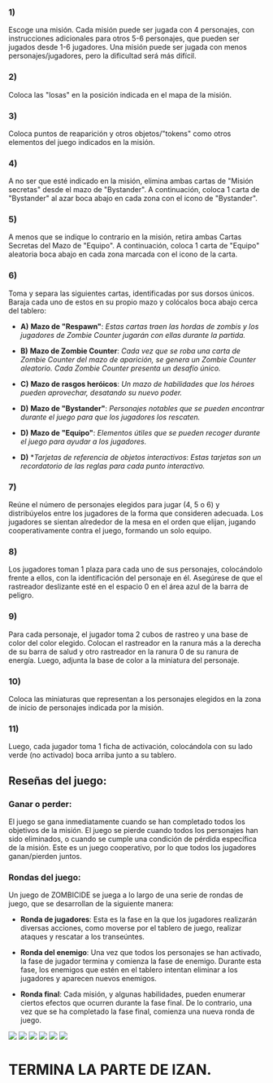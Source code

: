 ### 1)
Escoge una misión. Cada misión puede ser jugada con 4 personajes, con instrucciones adicionales para otros 5-6 personajes, que pueden ser jugados desde 1-6 jugadores. Una misión puede ser jugada con menos personajes/jugadores, pero la dificultad será más difícil.

### 2)
Coloca las "losas" en la posición indicada en el mapa de la misión.

### 3)
Coloca puntos de reaparición y otros objetos/"tokens" como otros elementos del juego indicados en la misión.

### 4)
A no ser que esté indicado en la misión, elimina ambas cartas de "Misión secretas" desde el mazo de "Bystander". A continuación, coloca 1 carta de "Bystander" al azar boca abajo en cada zona con el icono de "Bystander".

### 5)
A menos que se indique lo contrario en la misión, retira ambas Cartas Secretas del Mazo de "Equipo". A continuación, coloca 1 carta de "Equipo" aleatoria boca abajo en cada zona marcada con el icono de la carta.

### 6)
Toma y separa las siguientes cartas, identificadas por sus dorsos únicos. Baraja cada uno de estos en su propio mazo y colócalos boca abajo cerca del tablero:

- **A)** **Mazo de "Respawn"**: *Estas cartas traen las hordas de zombis y los jugadores de Zombie Counter jugarán con ellas durante la partida.*

- **B)** **Mazo de Zombie Counter**: *Cada vez que se roba una carta de Zombie Counter del mazo de aparición, se genera un Zombie Counter aleatorio. Cada Zombie Counter presenta un desafío único.*

- **C)** **Mazo de rasgos heróicos**: *Un mazo de habilidades que los héroes pueden aprovechar, desatando su nuevo poder.*

- **D)** **Mazo de "Bystander"**: *Personajes notables que se pueden encontrar durante el juego para que los jugadores los rescaten.*

- **D)**  **Mazo de "Equipo"**: *Elementos útiles que se pueden recoger durante el juego para ayudar a los jugadores.*

- **D)**  **Tarjetas de referencia de objetos interactivos*: *Estas tarjetas son un recordatorio de las reglas para cada punto interactivo.*

### 7)
Reúne el número de personajes elegidos para jugar (4, 5 o 6) y distribúyelos entre los jugadores de la forma que consideren adecuada. Los jugadores se sientan alrededor de la mesa en el orden que elijan, jugando cooperativamente contra el juego, formando un solo equipo.

### 8)
Los jugadores toman 1 plaza para cada uno de sus personajes, colocándolo frente a ellos, con la identificación del personaje en él. Asegúrese de que el rastreador deslizante esté en el espacio 0 en el área azul de la barra de peligro.

### 9)
Para cada personaje, el jugador toma 2 cubos de rastreo y una base de color del color elegido. Colocan el rastreador en la ranura más a la derecha de su barra de salud y otro rastreador en la ranura 0 de su ranura de energía. Luego, adjunta la base de color a la miniatura del personaje.

### 10)
Coloca las miniaturas que representan a los personajes elegidos en la zona de inicio de personajes indicada por la misión.

### 11)
Luego, cada jugador toma 1 ficha de activación, colocándola con su lado verde (no activado) boca arriba junto a su tablero.

## Reseñas del juego: 
### Ganar o perder:
El juego se gana inmediatamente cuando se han completado todos los objetivos de la misión. El juego se pierde cuando todos los personajes han sido eliminados, o cuando se cumple una condición de pérdida específica de la misión. Este es un juego cooperativo, por lo que todos los jugadores ganan/pierden juntos.

### Rondas del juego:
Un juego de ZOMBICIDE se juega a lo largo de una serie de rondas de juego, que se desarrollan de la siguiente manera:

- **Ronda de jugadores**: Esta es la fase en la que los jugadores realizarán diversas acciones, como moverse por el tablero de juego, realizar ataques y rescatar a los transeúntes.


- **Ronda del enemigo**: Una vez que todos los personajes se han activado, la fase de jugador termina y comienza la fase de enemigo. Durante esta fase, los enemigos que estén en el tablero intentan eliminar a los jugadores y aparecen nuevos enemigos.


- **Ronda final**: Cada misión, y algunas habilidades, pueden enumerar ciertos efectos que ocurren durante la fase final. De lo contrario, una vez que se ha completado la fase final, comienza una nueva ronda de juego.

![](https://img.shields.io/github/stars/pandao/editor.md.svg) ![](https://img.shields.io/github/forks/pandao/editor.md.svg) ![](https://img.shields.io/github/tag/pandao/editor.md.svg) ![](https://img.shields.io/github/release/pandao/editor.md.svg) ![](https://img.shields.io/github/issues/pandao/editor.md.svg) ![](https://img.shields.io/bower/v/editor.md.svg)

# TERMINA LA PARTE DE IZAN.
